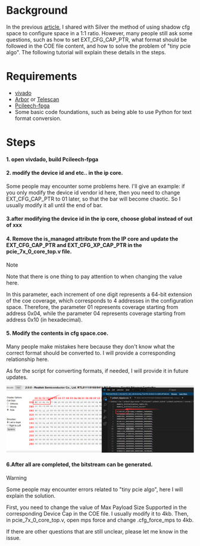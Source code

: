 # Background

In the previous [article](https://github.com/Silverr12/DMA-CFW-Guide/blob/main/Shadow_cfg_space.md), I shared with Silver the method of using shadow cfg space to configure space in a 1:1 ratio. However, many people still ask some questions, such as how to set EXT_CFG_CAP_PTR, what format should be followed in the COE file content, and how to solve the problem of "tiny pcie algo". The following tutorial will explain these details in the steps.



# Requirements

- [vivado](https://www.xilinx.com/support/download.html)
- [Arbor](https://www.mindshare.com/software/Arbor) or [Telescan](https://www.teledynelecroy.com/protocolanalyzer/pci-express/telescan-pe-software/resources/analysis-software)
- [Pcileech-fpga](https://github.com/ufrisk/pcileech-fpga)
- Some basic code foundations, such as being able to use Python for text format conversion.



# Steps

#### 1. open vivdado, build Pcileech-fpga

#### 2. modify the device id and etc.. in the ip core.

Some people may encounter some problems here. I'll give an example: if you only modify the device id vendor id here, then you need to change EXT_CFG_CAP_PTR to 01 later, so that the bar will become chaotic. So I usually modify it all until the end of bar.

#### 3.after modifying the device id in the ip core, choose global instead of out of xxx

#### 4. Remove the is_managed attribute from the IP core and update the EXT_CFG_CAP_PTR and EXT_CFG_XP_CAP_PTR in the pcie_7x_0_core_top.v file.

> [!NOTE]
>
> Note that there is one thing to pay attention to when changing the value here.
>
> In this parameter, each increment of one digit represents a 64-bit extension of the coe coverage, which corresponds to 4 addresses in the configuration space. Therefore, the parameter 01 represents coverage starting from address 0x04, while the parameter 04 represents coverage starting from address 0x10 (in hexadecimal).

#### 5. Modify the contents in cfg space.coe.

Many people make mistakes here because they don't know what the correct format should be converted to. I will provide a corresponding relationship here.

As for the script for converting formats, if needed, I will provide it in future updates.

![img](https://github.com/kilmu1337/DMA-FIRMWARE/blob/main/image.png)

#### 6.After all are completed, the bitstream can be generated.





> [!WARNING]
>
> Some people may encounter errors related to "tiny pcie algo", here I will explain the solution.
>
> First, you need to change the value of Max Payload Size Supported in the corresponding Device Cap in the COE file. I usually modify it to 4kb. Then, in pcie_7x_0_core_top.v, open mps force and change .cfg_force_mps to 4kb.



If there are other questions that are still unclear, please let me know in the issue.
